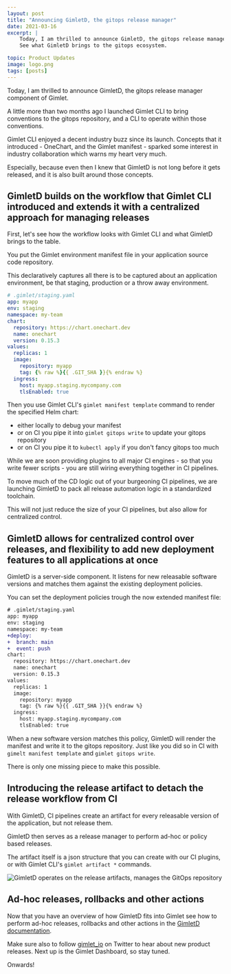 ```yaml
---
layout: post
title: "Announcing GimletD, the gitops release manager"
date: 2021-03-16
excerpt: |
    Today, I am thrilled to announce GimletD, the gitops release manager component of Gimlet.
    See what GimletD brings to the gitops ecosystem.

topic: Product Updates
image: logo.png
tags: [posts]
---
```


Today, I am thrilled to announce GimletD, the gitops release manager component of Gimlet.

A little more than two months ago I launched Gimlet CLI to bring conventions to the gitops repository, and a CLI to operate within those conventions.

Gimlet CLI enjoyed a decent industry buzz since its launch. Concepts that it introduced - OneChart, and the Gimlet manifest - sparked some interest in industry collaboration which warns my heart very much.

Especially, because even then I knew that GimletD is not long before it gets released, and it is also built around those concepts.

## GimletD builds on the workflow that Gimlet CLI introduced and extends it with a centralized approach for managing releases

First, let's see how the workflow looks with Gimlet CLI and what GimletD brings to the table.

You put the Gimlet environment manifest file in your application source code repository.

This declaratively captures all there is to be captured about an application environment, be that staging, production or a throw away environment.

```yaml
# .gimlet/staging.yaml
app: myapp
env: staging
namespace: my-team
chart:
  repository: https://chart.onechart.dev
  name: onechart
  version: 0.15.3
values:
  replicas: 1
  image:
    repository: myapp
    tag: {% raw %}{{ .GIT_SHA }}{% endraw %}
  ingress:
    host: myapp.staging.mycompany.com
    tlsEnabled: true
```

Then you use Gimlet CLI's `gimlet manifest template` command to render the specified Helm chart:
- either locally to debug your manifest
- or on CI you pipe it into `gimlet gitops write` to update your gitops repository
- or on CI you pipe it to `kubectl apply` if you don't fancy gitops too much

While we are soon providing plugins to all major CI engines - so that you write fewer scripts - you are still wiring everything together in CI pipelines.

To move much of the CD logic out of your burgeoning CI pipelines, we are launching GimletD to pack all release automation logic in a standardized toolchain.

This will not just reduce the size of your CI pipelines, but also allow for centralized control.

## GimletD allows for centralized control over releases, and flexibility to add new deployment features to all applications at once

GimletD is a server-side component. It listens for new releasable software versions and matches them against the existing deployment policies.

You can set the deployment policies trough the now extended manifest file:

```diff
# .gimlet/staging.yaml
app: myapp
env: staging
namespace: my-team
+deploy:
+  branch: main
+  event: push
chart:
  repository: https://chart.onechart.dev
  name: onechart
  version: 0.15.3
values:
  replicas: 1
  image:
    repository: myapp
    tag: {% raw %}{{ .GIT_SHA }}{% endraw %}
  ingress:
    host: myapp.staging.mycompany.com
    tlsEnabled: true
```

When a new software version matches this policy, GimletD will render the manifest and write it to the gitops repository.
Just like you did so in CI with `gimelt manifest template` and `gimlet gitops write`.

There is only one missing piece to make this possible.

## Introducing the release artifact to detach the release workflow from CI

With GimletD, CI pipelines create an artifact for every releasable version of the application, but not release them.

GimletD then serves as a release manager to perform ad-hoc or policy based releases.

The artifact itself is a json structure that you can create with our CI plugins, or with Gimlet CLI's `gimlet artifact *` commands.

![GimletD operates on the release artifacts, manages the GitOps repository](/gimletd-with-gitops.png)

## Ad-hoc releases, rollbacks and other actions

Now that you have an overview of how GimletD fits into Gimlet see how to perform ad-hoc releases, rollbacks and other actions in the [GimletD documentation](http://localhost:8080/gimletd/on-demand-releases/).

Make sure also to follow [gimlet_io](https://twitter.com/gimlet_io) on Twitter to hear about new product releases.
Next up is the Gimlet Dashboard, so stay tuned.

Onwards!
